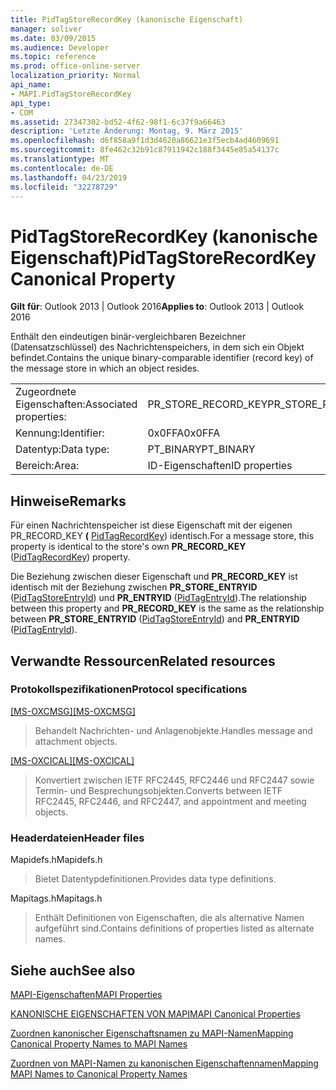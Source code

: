 ```yaml
---
title: PidTagStoreRecordKey (kanonische Eigenschaft)
manager: soliver
ms.date: 03/09/2015
ms.audience: Developer
ms.topic: reference
ms.prod: office-online-server
localization_priority: Normal
api_name:
- MAPI.PidTagStoreRecordKey
api_type:
- COM
ms.assetid: 27347302-bd52-4f62-98f1-6c37f9a66463
description: 'Letzte Änderung: Montag, 9. März 2015'
ms.openlocfilehash: d6f858a9f1d3d4620a86621e3f5ecb4ad4609691
ms.sourcegitcommit: 8fe462c32b91c87911942c188f3445e85a54137c
ms.translationtype: MT
ms.contentlocale: de-DE
ms.lasthandoff: 04/23/2019
ms.locfileid: "32278729"
---
```

# <a name="pidtagstorerecordkey-canonical-property"></a><span data-ttu-id="21867-103">PidTagStoreRecordKey (kanonische Eigenschaft)</span><span class="sxs-lookup"><span data-stu-id="21867-103">PidTagStoreRecordKey Canonical Property</span></span>

  
  
<span data-ttu-id="21867-104">**Gilt für**: Outlook 2013 | Outlook 2016</span><span class="sxs-lookup"><span data-stu-id="21867-104">**Applies to**: Outlook 2013 | Outlook 2016</span></span> 
  
<span data-ttu-id="21867-105">Enthält den eindeutigen binär-vergleichbaren Bezeichner (Datensatzschlüssel) des Nachrichtenspeichers, in dem sich ein Objekt befindet.</span><span class="sxs-lookup"><span data-stu-id="21867-105">Contains the unique binary-comparable identifier (record key) of the message store in which an object resides.</span></span>
  
|||
|:-----|:-----|
|<span data-ttu-id="21867-106">Zugeordnete Eigenschaften:</span><span class="sxs-lookup"><span data-stu-id="21867-106">Associated properties:</span></span>  <br/> |<span data-ttu-id="21867-107">PR_STORE_RECORD_KEY</span><span class="sxs-lookup"><span data-stu-id="21867-107">PR_STORE_RECORD_KEY</span></span>  <br/> |
|<span data-ttu-id="21867-108">Kennung:</span><span class="sxs-lookup"><span data-stu-id="21867-108">Identifier:</span></span>  <br/> |<span data-ttu-id="21867-109">0x0FFA</span><span class="sxs-lookup"><span data-stu-id="21867-109">0x0FFA</span></span>  <br/> |
|<span data-ttu-id="21867-110">Datentyp:</span><span class="sxs-lookup"><span data-stu-id="21867-110">Data type:</span></span>  <br/> |<span data-ttu-id="21867-111">PT_BINARY</span><span class="sxs-lookup"><span data-stu-id="21867-111">PT_BINARY</span></span>  <br/> |
|<span data-ttu-id="21867-112">Bereich:</span><span class="sxs-lookup"><span data-stu-id="21867-112">Area:</span></span>  <br/> |<span data-ttu-id="21867-113">ID-Eigenschaften</span><span class="sxs-lookup"><span data-stu-id="21867-113">ID properties</span></span>  <br/> |
   
## <a name="remarks"></a><span data-ttu-id="21867-114">Hinweise</span><span class="sxs-lookup"><span data-stu-id="21867-114">Remarks</span></span>

<span data-ttu-id="21867-115">Für einen Nachrichtenspeicher ist diese Eigenschaft mit der eigenen PR_RECORD_KEY **(** [PidTagRecordKey](pidtagrecordkey-canonical-property.md)) identisch.</span><span class="sxs-lookup"><span data-stu-id="21867-115">For a message store, this property is identical to the store's own **PR_RECORD_KEY** ([PidTagRecordKey](pidtagrecordkey-canonical-property.md)) property.</span></span>
  
<span data-ttu-id="21867-116">Die Beziehung zwischen dieser Eigenschaft und **PR_RECORD_KEY** ist identisch mit der Beziehung zwischen **PR_STORE_ENTRYID** ([PidTagStoreEntryId](pidtagstoreentryid-canonical-property.md)) und **PR_ENTRYID** ([PidTagEntryId](pidtagentryid-canonical-property.md)).</span><span class="sxs-lookup"><span data-stu-id="21867-116">The relationship between this property and **PR_RECORD_KEY** is the same as the relationship between **PR_STORE_ENTRYID** ([PidTagStoreEntryId](pidtagstoreentryid-canonical-property.md)) and **PR_ENTRYID** ([PidTagEntryId](pidtagentryid-canonical-property.md)).</span></span>
  
## <a name="related-resources"></a><span data-ttu-id="21867-117">Verwandte Ressourcen</span><span class="sxs-lookup"><span data-stu-id="21867-117">Related resources</span></span>

### <a name="protocol-specifications"></a><span data-ttu-id="21867-118">Protokollspezifikationen</span><span class="sxs-lookup"><span data-stu-id="21867-118">Protocol specifications</span></span>

<span data-ttu-id="21867-119">[[MS-OXCMSG]](https://msdn.microsoft.com/library/7fd7ec40-deec-4c06-9493-1bc06b349682%28Office.15%29.aspx)</span><span class="sxs-lookup"><span data-stu-id="21867-119">[[MS-OXCMSG]](https://msdn.microsoft.com/library/7fd7ec40-deec-4c06-9493-1bc06b349682%28Office.15%29.aspx)</span></span>
  
> <span data-ttu-id="21867-120">Behandelt Nachrichten- und Anlagenobjekte.</span><span class="sxs-lookup"><span data-stu-id="21867-120">Handles message and attachment objects.</span></span>
    
<span data-ttu-id="21867-121">[[MS-OXCICAL]](https://msdn.microsoft.com/library/a685a040-5b69-4c84-b084-795113fb4012%28Office.15%29.aspx)</span><span class="sxs-lookup"><span data-stu-id="21867-121">[[MS-OXCICAL]](https://msdn.microsoft.com/library/a685a040-5b69-4c84-b084-795113fb4012%28Office.15%29.aspx)</span></span>
  
> <span data-ttu-id="21867-122">Konvertiert zwischen IETF RFC2445, RFC2446 und RFC2447 sowie Termin- und Besprechungsobjekten.</span><span class="sxs-lookup"><span data-stu-id="21867-122">Converts between IETF RFC2445, RFC2446, and RFC2447, and appointment and meeting objects.</span></span>
    
### <a name="header-files"></a><span data-ttu-id="21867-123">Headerdateien</span><span class="sxs-lookup"><span data-stu-id="21867-123">Header files</span></span>

<span data-ttu-id="21867-124">Mapidefs.h</span><span class="sxs-lookup"><span data-stu-id="21867-124">Mapidefs.h</span></span>
  
> <span data-ttu-id="21867-125">Bietet Datentypdefinitionen.</span><span class="sxs-lookup"><span data-stu-id="21867-125">Provides data type definitions.</span></span>
    
<span data-ttu-id="21867-126">Mapitags.h</span><span class="sxs-lookup"><span data-stu-id="21867-126">Mapitags.h</span></span>
  
> <span data-ttu-id="21867-127">Enthält Definitionen von Eigenschaften, die als alternative Namen aufgeführt sind.</span><span class="sxs-lookup"><span data-stu-id="21867-127">Contains definitions of properties listed as alternate names.</span></span>
    
## <a name="see-also"></a><span data-ttu-id="21867-128">Siehe auch</span><span class="sxs-lookup"><span data-stu-id="21867-128">See also</span></span>



[<span data-ttu-id="21867-129">MAPI-Eigenschaften</span><span class="sxs-lookup"><span data-stu-id="21867-129">MAPI Properties</span></span>](mapi-properties.md)
  
[<span data-ttu-id="21867-130">KANONISCHE EIGENSCHAFTEN VON MAPI</span><span class="sxs-lookup"><span data-stu-id="21867-130">MAPI Canonical Properties</span></span>](mapi-canonical-properties.md)
  
[<span data-ttu-id="21867-131">Zuordnen kanonischer Eigenschaftsnamen zu MAPI-Namen</span><span class="sxs-lookup"><span data-stu-id="21867-131">Mapping Canonical Property Names to MAPI Names</span></span>](mapping-canonical-property-names-to-mapi-names.md)
  
[<span data-ttu-id="21867-132">Zuordnen von MAPI-Namen zu kanonischen Eigenschaftennamen</span><span class="sxs-lookup"><span data-stu-id="21867-132">Mapping MAPI Names to Canonical Property Names</span></span>](mapping-mapi-names-to-canonical-property-names.md)

